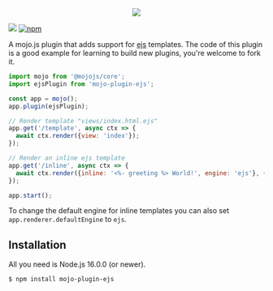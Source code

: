 <p align="center">
  <a href="https://mojojs.org">
    <picture>
      <source srcset="https://github.com/mojolicious/mojo.js/blob/main/docs/images/logo-dark.png?raw=true" media="(prefers-color-scheme: dark)">
      <img src="https://github.com/mojolicious/mojo.js/blob/main/docs/images/logo.png?raw=true" style="margin: 0 auto;">
    </picture>
  </a>
</p>

[![](https://github.com/mojolicious/mojo-plugin-ejs/workflows/test/badge.svg)](https://github.com/mojolicious/mojo-plugin-ejs/actions)
[![npm](https://img.shields.io/npm/v/mojo-plugin-ejs.svg)](https://www.npmjs.com/package/mojo-plugin-ejs)

A mojo.js plugin that adds support for [ejs](https://www.npmjs.com/package/ejs) templates. The code of this plugin is a
good example for learning to build new plugins, you're welcome to fork it.

```js
import mojo from '@mojojs/core';
import ejsPlugin from 'mojo-plugin-ejs';

const app = mojo();
app.plugin(ejsPlugin);

// Render template "views/index.html.ejs"
app.get('/template', async ctx => {
  await ctx.render({view: 'index'});
});

// Render an inline ejs template
app.get('/inline', async ctx => {
  await ctx.render({inline: '<%- greeting %> World!', engine: 'ejs'}, {greeting: 'Hello'});
});

app.start();
```

To change the default engine for inline templates you can also set `app.renderer.defaultEngine` to `ejs`.

## Installation

All you need is Node.js 16.0.0 (or newer).

```
$ npm install mojo-plugin-ejs
```
